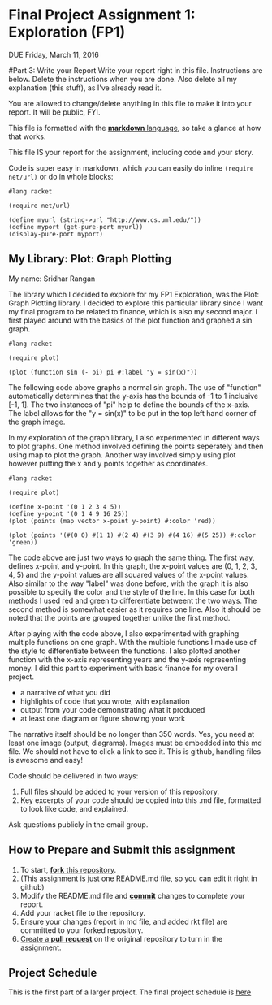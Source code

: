 # Final Project Assignment 1: Exploration (FP1)
DUE Friday, March 11, 2016


#Part 3: Write your Report
Write your report right in this file. Instructions are below. Delete the instructions when you are done. Also delete all my explanation (this stuff), as I've already read it.

You are allowed to change/delete anything in this file to make it into your report. It will be public, FYI.

This file is formatted with the [**markdown** language][markdown], so take a glance at how that works.

This file IS your report for the assignment, including code and your story.

Code is super easy in markdown, which you can easily do inline `(require net/url)` or do in whole blocks:
```
#lang racket

(require net/url)

(define myurl (string->url "http://www.cs.uml.edu/"))
(define myport (get-pure-port myurl))
(display-pure-port myport)
```

## My Library: Plot: Graph Plotting
My name: Sridhar Rangan

The library which I decided to explore for my FP1 Exploration, was the Plot: Graph Plotting library.  I decided to explore this particular library since I want my final program to be related to finance, which is also my second major.  I first played around with the basics of the plot function and graphed a sin graph.

```racket
#lang racket

(require plot)

(plot (function sin (- pi) pi #:label "y = sin(x)"))

```
The following code above graphs a normal sin graph.  The use of "function" automatically determines that the y-axis has the bounds of -1 to 1 inclusive [-1, 1].  The two instances of "pi" help to define the bounds of the x-axis. The label allows for the "y = sin(x)" to be put in the top left hand corner of the graph image.

In my exploration of the graph library, I also experimented in different ways to plot graphs.  One method involved defining the points seperately and then using map to plot the graph.  Another way involved simply using plot however putting the x and y points together as coordinates.

```racket
#lang racket

(require plot)

(define x-point '(0 1 2 3 4 5))
(define y-point '(0 1 4 9 16 25))
(plot (points (map vector x-point y-point) #:color 'red))

(plot (points '(#(0 0) #(1 1) #(2 4) #(3 9) #(4 16) #(5 25)) #:color 'green))

```
The code above are just two ways to graph the same thing.  The first way, defines x-point and y-point.  In this graph, the x-point values are (0, 1, 2, 3, 4, 5) and the y-point values are all squared values of the x-point values.  Also similar to the way "label" was done before, with the graph it is also possible to specify the color and the style of the line.  In this case for both methods I used red and green to differentiate betweent the two ways.  The second method is somewhat easier as it requires one line.  Also it should be noted that the points are grouped together unlike the first method.

After playing with the code above, I also experimented with graphing multiple functions on one graph.  With the multiple functions I made use of the style to differentiate between the functions.  I also plotted another function with the x-axis representing years and the y-axis representing money.  I did this part to experiment with basic finance for my overall project.

* a narrative of what you did
* highlights of code that you wrote, with explanation
* output from your code demonstrating what it produced
* at least one diagram or figure showing your work

The narrative itself should be no longer than 350 words. Yes, you need at least one image (output, diagrams). Images must be embedded into this md file. We should not have to click a link to see it. This is github, handling files is awesome and easy!

Code should be delivered in two ways:

1. Full files should be added to your version of this repository.
1. Key excerpts of your code should be copied into this .md file, formatted to look like code, and explained.

Ask questions publicly in the email group.

## How to Prepare and Submit this assignment

1. To start, [**fork** this repository][forking]. 
  2. (This assignment is just one README.md file, so you can edit it right in github)
1. Modify the README.md file and [**commit**][ref-commit] changes to complete your report.
1. Add your racket file to the repository. 
1. Ensure your changes (report in md file, and added rkt file) are committed to your forked repository.
1. [Create a **pull request**][pull-request] on the original repository to turn in the assignment.

## Project Schedule
This is the first part of a larger project. The final project schedule is [here][schedule]

<!-- Links -->
[schedule]: https://github.com/oplS16projects/FP-Schedule
[markdown]: https://help.github.com/articles/markdown-basics/
[forking]: https://guides.github.com/activities/forking/
[ref-clone]: http://gitref.org/creating/#clone
[ref-commit]: http://gitref.org/basic/#commit
[ref-push]: http://gitref.org/remotes/#push
[pull-request]: https://help.github.com/articles/creating-a-pull-request
